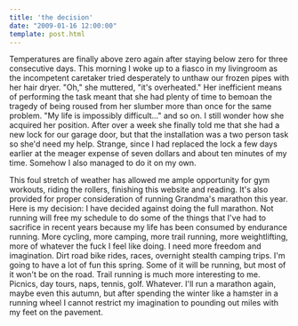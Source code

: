 ```yaml
---
title: 'the decision'
date: "2009-01-16 12:00:00"
template: post.html
---
```


Temperatures are finally above zero again after staying below zero for three consecutive days. This morning I woke up to a fiasco in my livingroom as the incompetent caretaker tried desperately to unthaw our frozen pipes with her hair dryer. "Oh," she muttered, "it's overheated." Her inefficient means of performing the task meant that she had plenty of time to bemoan the tragedy of being roused from her slumber more than once for the same problem. "My life is impossibly difficult..." and so on. I still wonder how she acquired her position. After over a week she finally told me that she had a new lock for our garage door, but that the installation was a two person task so she'd need my help. Strange, since I had replaced the lock a few days earlier at the meager expense of seven dollars and about ten minutes of my time. Somehow I also managed to do it on my own.

This foul stretch of weather has allowed me ample opportunity for gym workouts, riding the rollers, finishing this website and reading. It's also provided for proper consideration of running Grandma's marathon this year. Here is my decision: I have decided against doing the full marathon. Not running will free my schedule to do some of the things that I've had to sacrifice in recent years because my life has been consumed by endurance running. More cycling, more camping, more trail running, more weightlifting, more of whatever the fuck I feel like doing. I need more freedom and imagination. Dirt road bike rides, races, overnight stealth camping trips. I'm going to have a lot of fun this spring. Some of it will be running, but most of it won't be on the road. Trail running is much more interesting to me. Picnics, day tours, naps, tennis, golf. Whatever. I'll run a marathon again, maybe even this autumn, but after spending the winter like a hamster in a running wheel I cannot restrict my imagination to pounding out miles with my feet on the pavement.